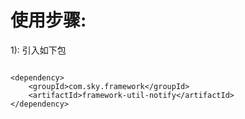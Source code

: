 使用步骤:
=====
1): 引入如下包
```

<dependency>
    <groupId>com.sky.framework</groupId>
    <artifactId>framework-util-notify</artifactId>
</dependency>

```




